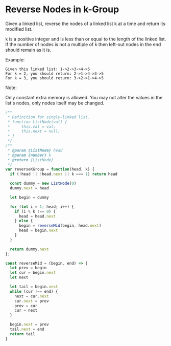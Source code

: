 # Reverse Nodes in k-Group

Given a linked list, reverse the nodes of a linked list k at a time and return its modified list.

k is a positive integer and is less than or equal to the length of the linked list. If the number of nodes is not a multiple of k then left-out nodes in the end should remain as it is.

Example:

    Given this linked list: 1->2->3->4->5
    For k = 2, you should return: 2->1->4->3->5
    For k = 3, you should return: 3->2->1->4->5


Note:

Only constant extra memory is allowed.
You may not alter the values in the list's nodes, only nodes itself may be changed.


```JavaScript
/**
 * Definition for singly-linked list.
 * function ListNode(val) {
 *     this.val = val;
 *     this.next = null;
 * }
 */
/**
 * @param {ListNode} head
 * @param {number} k
 * @return {ListNode}
 */
var reverseKGroup = function(head, k) {
  if (!head || !head.next || k === 1) return head

  const dummy = new ListNode(0)
  dummy.next = head

  let begin = dummy

  for (let i = 1; head; i++) {
    if (i % k !== 0) {
      head = head.next
    } else {
      begin = reverseMid(begin, head.next)
      head = begin.next
    }
  }

  return dummy.next
};

const reverseMid = (begin, end) => {
  let prev = begin
  let cur = begin.next
  let next

  let tail = begin.next
  while (cur !== end) {
    next = cur.next
    cur.next = prev
    prev = cur
    cur = next
  }

  begin.next = prev
  tail.next = end
  return tail
}
```